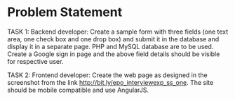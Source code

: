 # Problem Statement

TASK 1:
Backend developer:
Create a sample form with three fields (one text area, one check box and one drop box) and submit it in the database and display it in a separate page. PHP and MySQL database are to be used.
Create a Google sign in page and the above field details should be visible for respective user.

TASK 2:
Frontend developer:
Create the web page as designed in the screenshot from the link http://bit.ly/epo_interviewexp_ss_one. The site should be mobile compatible and use AngularJS.
